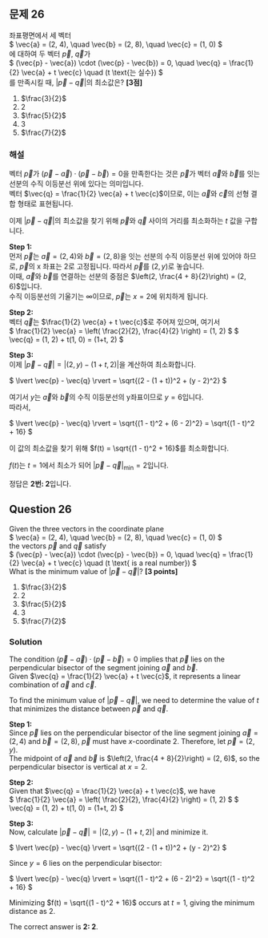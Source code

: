 
## 문제 26  
좌표평면에서 세 벡터  
$
\vec{a} = (2, 4), \quad \vec{b} = (2, 8), \quad \vec{c} = (1, 0)
$  
에 대하여 두 벡터 $\vec{p}$, $\vec{q}$가  
$
(\vec{p} - \vec{a}) \cdot (\vec{p} - \vec{b}) = 0, \quad \vec{q} = \frac{1}{2} \vec{a} + t \vec{c} \quad (t \text{는 실수})
$  
를 만족시킬 때, $\lvert \vec{p} - \vec{q} \rvert$의 최소값은? **[3점]**

1. $\frac{3}{2}$  
2. 2  
3. $\frac{5}{2}$  
4. 3  
5. $\frac{7}{2}$  

### 해설  
벡터 $\vec{p}$가 $(\vec{p} - \vec{a}) \cdot (\vec{p} - \vec{b}) = 0$을 만족한다는 것은 $\vec{p}$가 벡터 $\vec{a}$와 $\vec{b}$를 잇는 선분의 수직 이등분선 위에 있다는 의미입니다.  
벡터 $\vec{q} = \frac{1}{2} \vec{a} + t \vec{c}$이므로, 이는 $\vec{a}$와 $\vec{c}$의 선형 결합 형태로 표현됩니다.  

이제 $\lvert \vec{p} - \vec{q} \rvert$의 최소값을 찾기 위해 $\vec{p}$와 $\vec{q}$ 사이의 거리를 최소화하는 $t$ 값을 구합니다.

**Step 1:**  
먼저 $\vec{p}$는 $\vec{a} = (2, 4)$와 $\vec{b} = (2, 8)$을 잇는 선분의 수직 이등분선 위에 있어야 하므로, $\vec{p}$의 x 좌표는 2로 고정됩니다. 따라서 $\vec{p}$를 $(2, y)$로 놓습니다.  
이때, $\vec{a}$와 $\vec{b}$를 연결하는 선분의 중점은 $\left(2, \frac{4 + 8}{2}\right) = (2, 6)$입니다.  
수직 이등분선의 기울기는 $\infty$이므로, $\vec{p}$는 $x = 2$에 위치하게 됩니다.

**Step 2:**  
벡터 $\vec{q}$는 $\frac{1}{2} \vec{a} + t \vec{c}$로 주어져 있으며, 여기서  
$
\frac{1}{2} \vec{a} = \left( \frac{2}{2}, \frac{4}{2} \right) = (1, 2)
$
$
\vec{q} = (1, 2) + t(1, 0) = (1+t, 2)
$

**Step 3:**  
이제 $\lvert \vec{p} - \vec{q} \rvert = \lvert (2, y) - (1+t, 2) \rvert$을 계산하여 최소화합니다.

$
\lvert \vec{p} - \vec{q} \rvert = \sqrt{(2 - (1 + t))^2 + (y - 2)^2}
$

여기서 $y$는 $\vec{a}$와 $\vec{b}$의 수직 이등분선의 y좌표이므로 $y = 6$입니다.  
따라서,

$
\lvert \vec{p} - \vec{q} \rvert = \sqrt{(1 - t)^2 + (6 - 2)^2} = \sqrt{(1 - t)^2 + 16}
$

이 값의 최소값을 찾기 위해 $f(t) = \sqrt{(1 - t)^2 + 16}$를 최소화합니다.

$f(t)$는 $t = 1$에서 최소가 되어 $\lvert \vec{p} - \vec{q} \rvert_{\text{min}} = 2$입니다.

정답은 **2번: 2**입니다.

## Question 26  
Given the three vectors in the coordinate plane  
$
\vec{a} = (2, 4), \quad \vec{b} = (2, 8), \quad \vec{c} = (1, 0)
$  
the vectors $\vec{p}$ and $\vec{q}$ satisfy  
$
(\vec{p} - \vec{a}) \cdot (\vec{p} - \vec{b}) = 0, \quad \vec{q} = \frac{1}{2} \vec{a} + t \vec{c} \quad (t \text{ is a real number})
$  
What is the minimum value of $\lvert \vec{p} - \vec{q} \rvert$? **[3 points]**

1. $\frac{3}{2}$  
2. 2  
3. $\frac{5}{2}$  
4. 3  
5. $\frac{7}{2}$  

### Solution  
The condition $(\vec{p} - \vec{a}) \cdot (\vec{p} - \vec{b}) = 0$ implies that $\vec{p}$ lies on the perpendicular bisector of the segment joining $\vec{a}$ and $\vec{b}$.  
Given $\vec{q} = \frac{1}{2} \vec{a} + t \vec{c}$, it represents a linear combination of $\vec{a}$ and $\vec{c}$.

To find the minimum value of $\lvert \vec{p} - \vec{q} \rvert$, we need to determine the value of $t$ that minimizes the distance between $\vec{p}$ and $\vec{q}$.

**Step 1:**  
Since $\vec{p}$ lies on the perpendicular bisector of the line segment joining $\vec{a} = (2, 4)$ and $\vec{b} = (2, 8)$, $\vec{p}$ must have $x$-coordinate 2. Therefore, let $\vec{p} = (2, y)$.  
The midpoint of $\vec{a}$ and $\vec{b}$ is $\left(2, \frac{4 + 8}{2}\right) = (2, 6)$, so the perpendicular bisector is vertical at $x = 2$.

**Step 2:**  
Given that $\vec{q} = \frac{1}{2} \vec{a} + t \vec{c}$, we have  
$
\frac{1}{2} \vec{a} = \left( \frac{2}{2}, \frac{4}{2} \right) = (1, 2)
$
$
\vec{q} = (1, 2) + t(1, 0) = (1+t, 2)
$

**Step 3:**  
Now, calculate $\lvert \vec{p} - \vec{q} \rvert = \lvert (2, y) - (1+t, 2) \rvert$ and minimize it.

$
\lvert \vec{p} - \vec{q} \rvert = \sqrt{(2 - (1 + t))^2 + (y - 2)^2}
$

Since $y = 6$ lies on the perpendicular bisector:

$
\lvert \vec{p} - \vec{q} \rvert = \sqrt{(1 - t)^2 + (6 - 2)^2} = \sqrt{(1 - t)^2 + 16}
$

Minimizing $f(t) = \sqrt{(1 - t)^2 + 16}$ occurs at $t = 1$, giving the minimum distance as 2.

The correct answer is **2: 2**.